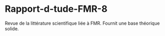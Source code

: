 # Rapport-d-tude-FMR-8
Revue de la littérature scientifique liée à FMR. Fournit une base théorique solide.
